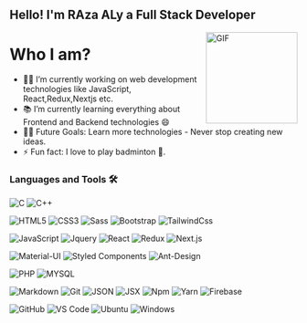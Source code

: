 ## Hello! I'm RAza ALy a Full Stack Developer

<img align="right" alt="GIF" height="160px" src="https://media.giphy.com/media/du3J3cXyzhj75IOgvA/giphy.gif" />

# Who I am?

- 👨‍💻 I’m currently working on web development technologies like JavaScript, React,Redux,Nextjs etc.
- 📚 I’m currently learning everything about Frontend and Backend technologies 😄
- 💪🏼 Future Goals: Learn more technologies - Never stop creating new ideas.
- ⚡ Fun fact: I love to play badminton 🏸.

### Languages and Tools 🛠 

![C](https://img.shields.io/badge/C-00599C?style=for-the-badge&logo=c&logoColor=white)
![C++](https://img.shields.io/badge/C%2B%2B-00599C?style=for-the-badge&logo=c%2B%2B&logoColor=white)

![HTML5](https://img.shields.io/badge/HTML5-E34F26?style=for-the-badge&logo=html5&logoColor=white)
![CSS3](https://img.shields.io/badge/CSS3-1572B6?style=for-the-badge&logo=css3&logoColor=white)
![Sass](https://img.shields.io/badge/Sass-CC6699?style=for-the-badge&logo=sass&logoColor=white)
![Bootstrap](https://img.shields.io/badge/Bootstrap-563D7C?style=for-the-badge&logo=bootstrap&logoColor=white)
![TailwindCss](https://img.shields.io/badge/Tailwind_CSS-38B2AC?style=for-the-badge&logo=tailwind-css&logoColor=white)

![JavaScript](https://img.shields.io/badge/JavaScript-323330?style=for-the-badge&logo=javascript&logoColor=F7DF1E)
![Jquery](https://img.shields.io/badge/jQuery-0769AD?style=for-the-badge&logo=jquery&logoColor=white)
![React](https://img.shields.io/badge/React-20232A?style=for-the-badge&logo=react&logoColor=61DAFB)
![Redux](https://img.shields.io/badge/Redux-593D88?style=for-the-badge&logo=redux&logoColor=white)
![Next.js](https://img.shields.io/badge/Next.js-593D88?style=for-the-badge&logo=next.js&logoColor=white)

![Material-UI](https://img.shields.io/badge/Material--UI-0081CB?style=for-the-badge&logo=material-ui&logoColor=white)
![Styled Components](https://img.shields.io/badge/styled--components-DB7093?style=for-the-badge&logo=styled-components&logoColor=white)
![Ant-Design](https://img.shields.io/badge/Ant%20Design-593D88?style=for-the-badge&logo=Ant%20Design&logoColor=white)

![PHP](https://img.shields.io/badge/PHP-777BB4?style=for-the-badge&logo=php&logoColor=white)
![MYSQL](https://img.shields.io/badge/MySQL-00000F?style=for-the-badge&logo=mysql&logoColor=white)

![Markdown](https://img.shields.io/badge/markdown-593D88?style=for-the-badge&logo=markdown&logoColor=white)
![Git](https://img.shields.io/badge/git-593D88?style=for-the-badge&logo=git&logoColor=white)
![JSON](https://img.shields.io/badge/json-593D88?style=for-the-badge&logo=json&logoColor=white)
![JSX](https://img.shields.io/badge/jsx-593D88?style=for-the-badge&logo=jsx&logoColor=white)
![Npm](https://img.shields.io/badge/npm-593D88?style=for-the-badge&logo=npm&logoColor=white)
![Yarn](https://img.shields.io/badge/yarn-593D88?style=for-the-badge&logo=yarn&logoColor=white)
![Firebase](https://img.shields.io/badge/firebase-593D88?style=for-the-badge&logo=firebase&logoColor=white)

![GitHub](https://img.shields.io/badge/github-593D88?style=for-the-badge&logo=github&logoColor=white)
![VS Code](https://img.shields.io/badge/VS%20Code-593D88?style=for-the-badge&logo=visual-studio-code&logoColor=white)
![Ubuntu](https://img.shields.io/badge/Ubuntu-E95420?style=for-the-badge&logo=ubuntu&logoColor=white)
![Windows](https://img.shields.io/badge/Windows-593D88?style=for-the-badge&logo=Windows&logoColor=white)

<br/>
